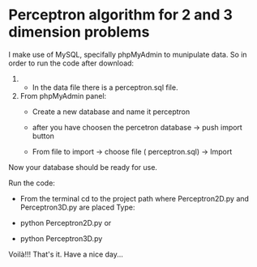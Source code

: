 ﻿# Perceptron algorithm for 2 and 3 dimension problems
 I make use of MySQL, specifally phpMyAdmin to munipulate data. So in order to run the code after download:
    
   1. - In the data file there is a perceptron.sql file. 
   2. From phpMyAdmin panel:
      - Create a new database and name it perceptron
      
      - after you have choosen the percetron database -> push import button
      - From file to import -> choose file ( perceptron.sql) -> Import
 
 Now your database should be ready for use.
 
 Run the code: 
   - From the terminal cd to the project path where Perceptron2D.py and Perceptron3D.py are placed
   Type:
   
   - python Perceptron2D.py
     or
   - python Perceptron3D.py
   
   Voilà!!! That's it.
   Have a nice day...
   
